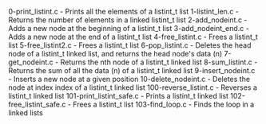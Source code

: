 0-print_listint.c - Prints all the elements of a listint_t list
1-listint_len.c - Returns the number of elements in a linked listint_t list
2-add_nodeint.c - Adds a new node at the beginning of a listint_t list
3-add_nodeint_end.c - Adds a new node at the end of a listint_t list
4-free_listint.c - Frees a listint_t list
5-free_listint2.c - Frees a listint_t list
6-pop_listint.c - Deletes the head node of a listint_t linked list, and returns the head node's data (n)
7-get_nodeint.c - Returns the nth node of a listint_t linked list
8-sum_listint.c - Returns the sum of all the data (n) of a listint_t linked list
9-insert_nodeint.c - Inserts a new node at a given position
10-delete_nodeint.c - Deletes the node at index index of a listint_t linked list
100-reverse_listint.c - Reverses a listint_t linked list
101-print_listint_safe.c - Prints a listint_t linked list
102-free_listint_safe.c - Frees a listint_t list
103-find_loop.c - Finds the loop in a linked lists

